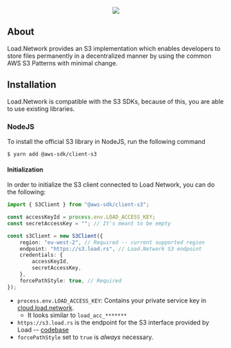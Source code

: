 <p align="center">
  <a href="https://load.network">
    <img src="https://gateway.load.rs/bundle/0x83cf4417880af0d2df56ce04ecfc108ea4ee940e8fb81400e31ab81571e28d21/0">
  </a>
</p>

## About
Load.Network provides an S3 implementation which enables developers to store files permanently in a decentralized manner by using the common AWS S3 Patterns with minimal change.

## Installation
Load.Network is compatible with the S3 SDKs, because of this, you are able to use existing libraries.

### NodeJS
To install the official S3 library in NodeJS, run the following command

```shell
$ yarn add @aws-sdk/client-s3
```

#### Initialization

In order to initialize the S3 client connected to Load Network, you can do the following:

```typescript
import { S3Client } from "@aws-sdk/client-s3";

const accessKeyId = process.env.LOAD_ACCESS_KEY;
const secretAccessKey = ""; // It's meant to be empty

const s3Client = new S3Client({
    region: "eu-west-2", // Required -- current supported region
    endpoint: "https://s3.load.rs", // Load.Network S3 endpoint
    credentials: {
        accessKeyId,
        secretAccessKey,
    },
    forcePathStyle: true, // Required
});
```
- `process.env.LOAD_ACCESS_KEY`: Contains your private service key in [cloud.load.network](https://cloud.load.network). 
  - It looks similar to `load_acc_*******`
- `https://s3.load.rs` is the endpoint for the S3 interface provided by Load -- [codebase](https://github.com/weaveVM/wvm-aws-sdk-s3)
- `forcePathStyle` set to `true` is *always* necessary.
